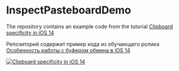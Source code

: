# InspectPasteboardDemo

The repository contains an example code from the tutorial [Clipboard specificity in iOS 14](https://youtu.be/x2dRNI9LJz4)

Репозиторий содержит пример кода из обучающего ролика [Особенность работы с буфером обмена в iOS 14](https://youtu.be/x2dRNI9LJz4)

[![Clipboard specificity in iOS 14](https://img.youtube.com/vi/x2dRNI9LJz4/0.jpg)](https://www.youtube.com/watch?v=x2dRNI9LJz4)
